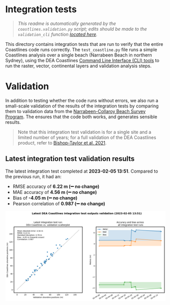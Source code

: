 
Integration tests
=================


> *This readme is automatically generated by the ``coastlines.validation.py`` script; edits should be made to the ``validation_cli`` function [located here](../coastlines/coastlines/validation.py).*

This directory contains integration tests that are run to verify that the entire Coastlines code runs correctly. The ``test_coastline.py`` file runs a simple Coastlines analysis over a single beach (Narrabeen Beach in northern Sydney), using the DEA Coastlines [Command Line Interface (CLI) tools](../notebooks/DEACoastlines_generation_CLI.ipynb) to run the raster, vector, continental layers and validation analysis steps.
# Validation


In addition to testing whether the code runs without errors, we also run a small-scale validation of the results of the integration tests by comparing them to validation data from the [Narrabeen-Collaroy Beach Survey Program](https://doi.org/10.1038/sdata.2016.24). The ensures that the code both works, and generates sensible results.

> Note that this integration test validation is for a single site and a limited number of years; for a full validation of the DEA Coastlines product, refer to [Bishop-Taylor et al. 2021](https://doi.org/10.1016/j.rse.2021.112734).
## Latest integration test validation results


The latest integration test completed at **2023-02-05 13:51**. Compared to the previous run, it had an:
- RMSE accuracy of **6.22 m (:heavy_minus_sign: no change)**
- MAE accuracy of **4.56 m (:heavy_minus_sign: no change)**
- Bias of **-4.05 m (:heavy_minus_sign: no change)**
- Pearson correlation of **0.987 (:heavy_minus_sign: no change)**


<img src="stats_tests.png" width="950"/>